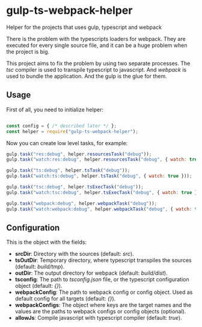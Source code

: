 # gulp-ts-webpack-helper
Helper for the projects that uses gulp, typescript and webpack

There is the problem with the typescripts loaders for webpack. They are executed for
every single source file, and it can be a huge problem when the project is big.

This project aims to fix the problem by using two separate processes. The _tsc_
compiler is used to transpile typescript to javascript. And _webpack_ is used to
bundle the application. And the gulp is the glue for them.

## Usage

First of all, you need to initialize helper:

```js

const config = { /* described later */ };
const helper = require("gulp-ts-webpack-helper");

```

Now you can create low level tasks, for example:

```js
gulp.task("res:debug", helper.resourcesTask("debug"));
gulp.task("watch:res:debug", helper.resourcesTask("debug", { watch: true }));

gulp.task("ts:debug", helper.tsTask("debug"));
gulp.task("watch:ts:debug", helper.tsTask("debug", { watch: true }));

gulp.task("tsc:debug", helper.tsExecTask("debug"));
gulp.task("watch:tsc:debug", helper.tsExecTask("debug", { watch: true }));

gulp.task("webpack:debug", helper.webpackTask("debug"));
gulp.task("watch:webpack:debug", helper.webpackTask("debug", { watch: true }));

```

## Configuration

This is the object with the fields:

- **srcDir**: Directory with the sources (default: _src_).
- **tsOutDir**: Temporary directory, where typescript transpiles the sources (default: _build/tmp_).
- **outDir**: The output directory for webpack (default: _build/dist_).
- **tsconfig**: The path to _tsconfig.json_ file, or the typescript configuration object (default: _{}_).
- **webpackConfig**: The path to webpack config or config object. Used as default config for all targets (default: _{}_).
- **webpackConfigs**: The object where keys are the target names and the values are the paths to webpack configs or config objects (optional).
- **allowJs**: Compile javascript with typescript compiler (default: _true_).
